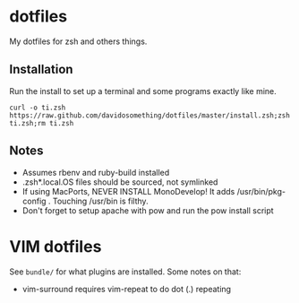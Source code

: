 dotfiles
========

My dotfiles for zsh and others things.

Installation
------------

Run the install to set up a terminal and some programs exactly like mine.

```
curl -o ti.zsh https://raw.github.com/davidosomething/dotfiles/master/install.zsh;zsh ti.zsh;rm ti.zsh
```

Notes
-----

* Assumes rbenv and ruby-build installed
* .zsh*.local.OS files should be sourced, not symlinked
* If using MacPorts, NEVER INSTALL MonoDevelop! It adds /usr/bin/pkg-config .
Touching /usr/bin is filthy.
* Don't forget to setup apache with pow and run the pow install script


VIM dotfiles
============

See `bundle/` for what plugins are installed. Some notes on that:

* vim-surround requires vim-repeat to do dot (.) repeating
